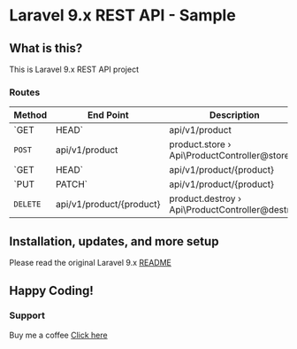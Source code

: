 # Laravel 9.x REST API - Sample 

## What is this?

This is Laravel 9.x REST API project

### Routes
| Method      | End Point                | Description                                     |
| ----------- | ------------------------ | ----------------------------------------------- |
| `GET|HEAD`  | api/v1/product           | product.index › Api\ProductController@index     |
| `POST`      | api/v1/product           | product.store › Api\ProductController@store     |
| `GET|HEAD`  | api/v1/product/{product} | product.show › Api\ProductController@show       |
| `PUT|PATCH` | api/v1/product/{product} | product.update › Api\ProductController@update   |
| `DELETE`    | api/v1/product/{product} | product.destroy › Api\ProductController@destroy |

## Installation, updates, and more setup

Please read the original Laravel 9.x [README](README-Origin.md)

## Happy Coding!

### Support
Buy me a coffee [Click here](https://ko-fi.com/sandw)

